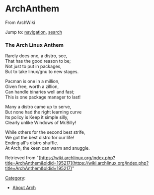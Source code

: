 # ArchAnthem

From ArchWiki

Jump to: [navigation](#column-one), [search](#searchInput)

### The Arch Linux Anthem

Rarely does one, a distro, see,  
That has the good reason to be;  
Not just to put in packages,  
But to take linux/gnu to new stages.  

Pacman is one in a million,  
Given free, worth a zillion,  
Can handle binaries well and fast;  
This is one package manager to last!  

Many a distro came up to serve,  
But none had the right learning curve  
Its policy is Keep it simple silly,  
Clearly unlike Windows of Mr.Billy!  

While others for the second best strife,  
We got the best distro for our life!  
Ending all's distro shuffle.  
At Arch, the keen can warm and snuggle.  

Retrieved from "[https://wiki.archlinux.org/index.php?title=ArchAnthem&oldid=195217](https://wiki.archlinux.org/index.php?title=ArchAnthem&oldid=195217)"

[Category](/index.php/Special:Categories "Special:Categories"):

*   [About Arch](/index.php/Category:About_Arch "Category:About Arch")